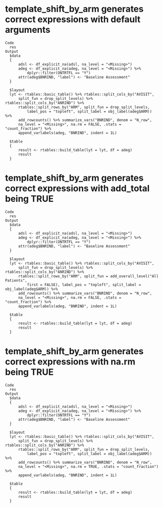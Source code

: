 # template_shift_by_arm generates correct expressions with default arguments

    Code
      res
    Output
      $data
      {
          adsl <- df_explicit_na(adsl, na_level = "<Missing>")
          adeg <- df_explicit_na(adeg, na_level = "<Missing>") %>% 
              dplyr::filter(ONTRTFL == "Y")
          attr(adeg$BNRIND, "label") <- "Baseline Assessment"
      }
      
      $layout
      lyt <- rtables::basic_table() %>% rtables::split_cols_by("AVISIT", 
          split_fun = drop_split_levels) %>% rtables::split_cols_by("ANRIND") %>% 
          rtables::split_rows_by("ARM", split_fun = drop_split_levels, 
              label_pos = "topleft", split_label = obj_label(adeg$ARM)) %>% 
          add_rowcounts() %>% summarize_vars("BNRIND", denom = "N_row", 
          na_level = "<Missing>", na.rm = FALSE, .stats = "count_fraction") %>% 
          append_varlabels(adeg, "BNRIND", indent = 1L)
      
      $table
      {
          result <- rtables::build_table(lyt = lyt, df = adeg)
          result
      }
      

# template_shift_by_arm generates correct expressions with add_total being TRUE

    Code
      res
    Output
      $data
      {
          adsl <- df_explicit_na(adsl, na_level = "<Missing>")
          adeg <- df_explicit_na(adeg, na_level = "<Missing>") %>% 
              dplyr::filter(ONTRTFL == "Y")
          attr(adeg$BNRIND, "label") <- "Baseline Assessment"
      }
      
      $layout
      lyt <- rtables::basic_table() %>% rtables::split_cols_by("AVISIT", 
          split_fun = drop_split_levels) %>% rtables::split_cols_by("ANRIND") %>% 
          rtables::split_rows_by("ARM", split_fun = add_overall_level("All Patients", 
              first = FALSE), label_pos = "topleft", split_label = obj_label(adeg$ARM)) %>% 
          add_rowcounts() %>% summarize_vars("BNRIND", denom = "N_row", 
          na_level = "<Missing>", na.rm = FALSE, .stats = "count_fraction") %>% 
          append_varlabels(adeg, "BNRIND", indent = 1L)
      
      $table
      {
          result <- rtables::build_table(lyt = lyt, df = adeg)
          result
      }
      

# template_shift_by_arm generates correct expressions with na.rm being TRUE

    Code
      res
    Output
      $data
      {
          adsl <- df_explicit_na(adsl, na_level = "<Missing>")
          adeg <- df_explicit_na(adeg, na_level = "<Missing>") %>% 
              dplyr::filter(ONTRTFL == "Y")
          attr(adeg$BNRIND, "label") <- "Baseline Assessment"
      }
      
      $layout
      lyt <- rtables::basic_table() %>% rtables::split_cols_by("AVISIT", 
          split_fun = drop_split_levels) %>% rtables::split_cols_by("ANRIND") %>% 
          rtables::split_rows_by("ARM", split_fun = drop_split_levels, 
              label_pos = "topleft", split_label = obj_label(adeg$ARM)) %>% 
          add_rowcounts() %>% summarize_vars("BNRIND", denom = "N_row", 
          na_level = "<Missing>", na.rm = TRUE, .stats = "count_fraction") %>% 
          append_varlabels(adeg, "BNRIND", indent = 1L)
      
      $table
      {
          result <- rtables::build_table(lyt = lyt, df = adeg)
          result
      }
      

